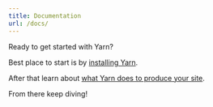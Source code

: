 ```yaml
---
title: Documentation
url: /docs/
---
```


Ready to get started with Yarn?

Best place to start is by [installing Yarn](/docs/installation/).

After that learn about [what Yarn does to produce your site](/docs/overview/).

From there keep diving!